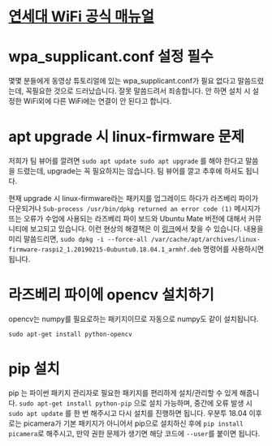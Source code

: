 # [연세대 WiFi 공식 매뉴얼](https://yis.yonsei.ac.kr/_res/ics/etc/Yonsei_Manual_KO.pdf)

# wpa_supplicant.conf 설정 필수

몇몇 분들에게 동영상 튜토리얼에 있는 wpa_supplicant.conf가 필요 없다고 말씀드렸는데, 꼭필요한 것으로 드러났습니다.
잘못 말씀드려서 죄송합니다.
안 하면 설치 시 설정한 WiFi외에 다른 WiFi에는 연결이 안 된다고 합니다.

# apt upgrade 시 linux-firmware 문제

저희가 팀 뷰어를 깔려면
`sudo apt update
sudo apt upgrade`
를 해야 한다고 말씀을 드렸는데,
upgrade는 꼭 필요하지는 않습니다.
팀 뷰어를 깔고 추후에 하셔도 됩니다.

현재 upgrade 시 linux-firmware라는 패키지를 업그레이드 하다가 라즈베리 파이가 다운되거나
`Sub-process /usr/bin/dpkg returned an error code (1)`
메시지가 뜨는 오류가 수업에 사용되는 라즈베리 파이 보드와 Ubuntu Mate 버전에 대해서 커뮤니티에 보고되고 있습니다.
이런 현상의 해결책은 이 [링크](https://ubuntu-mate.community/t/error-updating-ubuntu-mate-18-04-on-pi-3b/20001/4
)에서 찾을 수 있습니다.
내용을 미리 말씀드리면,
`sudo dpkg -i --force-all /var/cache/apt/archives/linux-firmware-raspi2_1.20190215-0ubuntu0.18.04.1_armhf.deb`
명령어를 사용하시면 됩니다.

# 라즈베리 파이에 opencv 설치하기

opencv는 numpy를 필요로하는 패키지이므로 자동으로 numpy도 같이 설치됩니다.

`sudo apt-get install python-opencv` 

# pip 설치

pip 는 파이썬 패키지 관리자로 필요한 패키지를 편리하게 설치/관리할 수 있게 해줍니다.
`sudo apt-get install python-pip` 으로 설치 가능하며, 중간에 오류 발생 시 `sudo apt update` 를 한 번 해주시고 다시 설치를 진행하면 됩니다. 우분투 18.04 이후로는 picamera가 기본 패키지가 아니어서 pip으로 설치하신 후에 `pip install picamera`로 해주시고, 만약 권한 문제가 생기면 해당 코드에 `--user`를 붙이면 됩니다.

